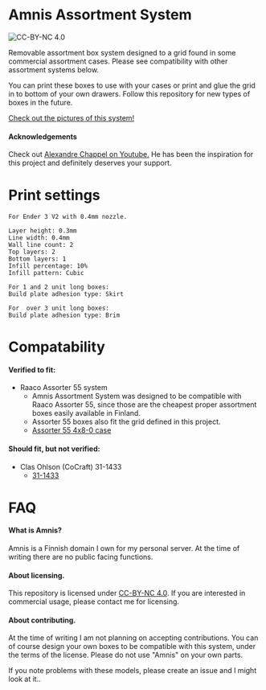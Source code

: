 # Amnis Assortment System

![CC-BY-NC 4.0](https://i.creativecommons.org/l/by-nc/4.0/88x31.png)

Removable assortment box system designed to a grid found in some commercial
assortment cases. Please see compatibility with other assortment systems below.

You can print these boxes to use with your cases or print and glue the grid in
to bottom of your own drawers. Follow this repository for new types of boxes in
the future.

[Check out the pictures of this system!](/pics/)

#### Acknowledgements

Check out [Alexandre Chappel on Youtube.](https://www.youtube.com/c/achappel) He has been the
inspiration for this project and definitely deserves your support.

# Print settings

```
For Ender 3 V2 with 0.4mm nozzle.

Layer height: 0.3mm
Line width: 0.4mm
Wall line count: 2
Top layers: 2
Bottom layers: 1
Infill percentage: 10%
Infill pattern: Cubic

For 1 and 2 unit long boxes:
Build plate adhesion type: Skirt

For  over 3 unit long boxes:
Build plate adhesion type: Brim
```

# Compatability

#### Verified to fit:  

- Raaco Assorter 55 system
  - Amnis Assortment System was designed to be compatible with Raaco Assorter
  55, since those are the cheapest proper assortment boxes easily available in
  Finland.
  - Assorter 55 boxes also fit the grid defined in this project.
  - [Assorter 55 4x8-0 case](https://www.raaco.com/en/productpage/?sku=136204&category=3539)
  
#### Should fit, but not verified:

- Clas Ohlson (CoCraft) 31-1433
  - [31-1433](https://www.clasohlson.com/fi/S&auml;ilytyslaatikko-Cocraft/p/31-1433)
  
# FAQ

#### What is Amnis?

Amnis is a Finnish domain I own for my personal server. At the time of writing
there are no public facing functions.

#### About licensing.

This repository is licensed under [CC-BY-NC 4.0](LICENSE.md). If you are interested
in commercial usage, please contact me for licensing.

#### About contributing.

At the time of writing I am not planning on accepting contributions. You can of course
design your own boxes to be compatible with this system, under the terms of the license.
Please do not use "Amnis" on your own parts.

If you note problems with these models, please create an issue and I might look at it..